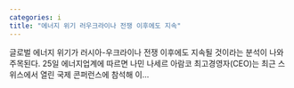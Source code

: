 ```yaml
---
categories: i
title: "에너지 위기 러우크라이나 전쟁 이후에도 지속"
---
```

글로벌 에너지 위기가 러시아-우크라이나 전쟁 이후에도 지속될 것이라는 분석이 나와 주목된다. 25일 에너지업계에 따르면 나민 나세르 아람코 최고경영자(CEO)는 최근 스위스에서 열린 국제 콘퍼런스에 참석해 이...